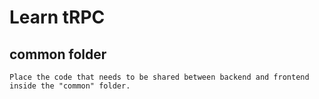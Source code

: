 # Learn tRPC

## common folder

    Place the code that needs to be shared between backend and frontend inside the "common" folder.
